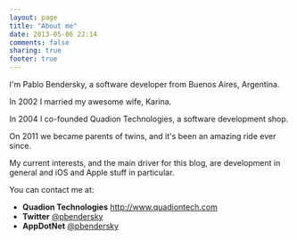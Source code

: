 ```yaml
---
layout: page
title: "About me"
date: 2013-05-06 22:14
comments: false
sharing: true
footer: true
---
```

I'm Pablo Bendersky, a software developer from Buenos Aires, Argentina.

In 2002 I married my awesome wife, Karina.

In 2004 I co-founded Quadion Technologies, a software development shop.

On 2011 we became parents of twins, and it's been an amazing ride ever since.

My current interests, and the main driver for this blog, are development in general and iOS and Apple stuff
in particular.

You can contact me at:

- **Quadion Technologies** <http://www.quadiontech.com>
- **Twitter** [@pbendersky](http://twitter.com/pbendersky)
- **AppDotNet** [@pbendersky](http://app.net/pbendersky)